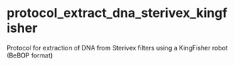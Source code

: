 # protocol_extract_dna_sterivex_kingfisher
Protocol for extraction of DNA from Sterivex filters using a KingFisher robot (BeBOP format)
